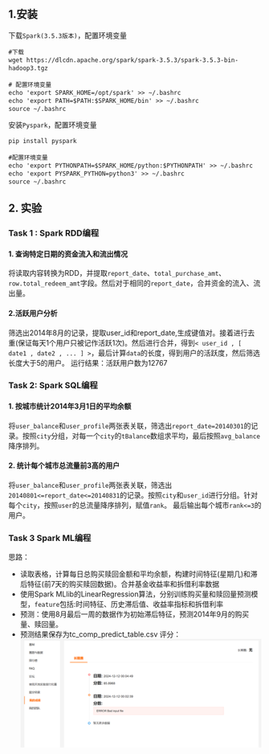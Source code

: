 ## 1.安装

下载`Spark(3.5.3版本)`，配置环境变量
```
#下载
wget https://dlcdn.apache.org/spark/spark-3.5.3/spark-3.5.3-bin-hadoop3.tgz

# 配置环境变量
echo 'export SPARK_HOME=/opt/spark' >> ~/.bashrc
echo 'export PATH=$PATH:$SPARK_HOME/bin' >> ~/.bashrc
source ~/.bashrc
```

安装`Pyspark`，配置环境变量
```
pip install pyspark

#配置环境变量
echo 'export PYTHONPATH=$SPARK_HOME/python:$PYTHONPATH' >> ~/.bashrc
echo 'export PYSPARK_PYTHON=python3' >> ~/.bashrc
source ~/.bashrc
```

## 2. 实验
### Task 1 : Spark RDD编程
#### 1. 查询特定⽇期的资⾦流⼊和流出情况
将读取内容转换为RDD，并提取`report_date`、`total_purchase_amt`、`row.total_redeem_amt`字段。然后对于相同的`report_date`，合并资金的流入、流出量。
#### 2.活跃⽤户分析
筛选出2014年8月的记录，提取user_id和report_date,生成键值对。接着进行去重(保证每天1个用户只被记作活跃1次)。然后进行合并，得到`< user_id , [ date1 , date2 , ... ] >`，最后计算`data`的长度，得到用户的活跃度，然后筛选长度大于5的用户。
运行结果：活跃用户数为12767
### Task 2: Spark SQL编程
#### 1. 按城市统计2014年3⽉1⽇的平均余额
将`user_balance`和`user_profile`两张表关联，筛选出`report_date=20140301`的记录。按照`city`分组，对每一个`city`的`tBalance`数组求平均，最后按照`avg_balance`降序排列。
#### 2. 统计每个城市总流量前3⾼的⽤户
将`user_balance`和`user_profile`两张表关联，筛选出`20140801<=report_date<=20140831`的记录。按照`city`和`user_id`进行分组。针对每个`city`，按照`user`的总流量降序排列，赋值`rank`。
最后输出每个城市`rank<=3`的用户。

### Task 3 Spark ML编程
思路：
- 读取表格，计算每日总购买赎回金额和平均余额，构建时间特征(星期几)和滞后特征(前7天的购买赎回数据)。合并基金收益率和拆借利率数据
- 使用Spark MLlib的LinearRegression算法，分别训练购买量和赎回量预测模型，`feature`包括:时间特征、历史滞后值、收益率指标和拆借利率
- 预测：使用8月最后一周的数据作为初始滞后特征，预测2014年9月的购买量、赎回量。
- 预测结果保存为tc_comp_predict_table.csv
评分：
![截图](lab4.png)